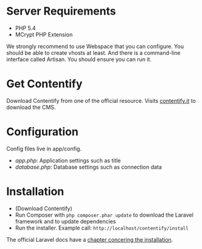 # Server Requirements

* PHP 5.4
* MCrypt PHP Extension

We strongly recommend to use Webspace that you can configure. You should be able to create vhosts at least. And there is a command-line interface called Artisan. You should ensure you can run it.

# Get Contentify

Download Contentify from one of the official resource. Visits [contentify.it](http://contentify.it/) to download the CMS.

# Configuration

Config files live in app/config.

* *app.php*: Application settings such as title
* *database.php*: Database settings such as connection data

# Installation

* (Download Contentify)
* Run Composer with `php composer.phar update` to download the Laravel framework and to update dependencies
* Run the installer. Example call: `http://localhost/contentify/install`

The official Laravel docs have a [chapter concering the installation](http://laravel.com/docs/installation).
